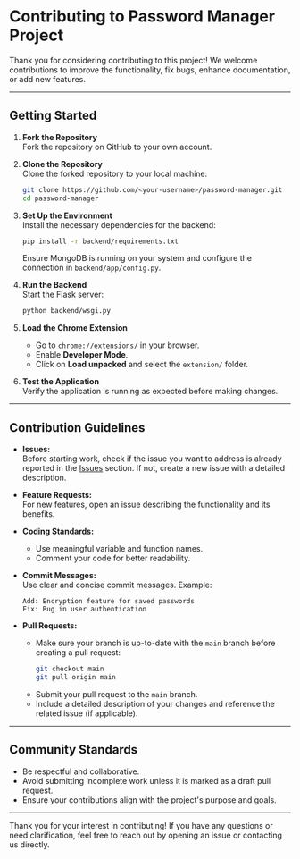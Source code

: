 # Contributing to Password Manager Project

Thank you for considering contributing to this project! We welcome contributions to improve the functionality, fix bugs, enhance documentation, or add new features.

---

## Getting Started

1. **Fork the Repository**  
   Fork the repository on GitHub to your own account.

2. **Clone the Repository**  
   Clone the forked repository to your local machine:
   ```bash
   git clone https://github.com/<your-username>/password-manager.git
   cd password-manager
   ```

3. **Set Up the Environment**  
   Install the necessary dependencies for the backend:
   ```bash
   pip install -r backend/requirements.txt
   ```
   Ensure MongoDB is running on your system and configure the connection in `backend/app/config.py`.

4. **Run the Backend**  
   Start the Flask server:
   ```bash
   python backend/wsgi.py
   ```

5. **Load the Chrome Extension**  
   - Go to `chrome://extensions/` in your browser.
   - Enable **Developer Mode**.
   - Click on **Load unpacked** and select the `extension/` folder.

6. **Test the Application**  
   Verify the application is running as expected before making changes.

---

## Contribution Guidelines

- **Issues:**  
  Before starting work, check if the issue you want to address is already reported in the [Issues](https://github.com/<repo-owner>/password-manager/issues) section. If not, create a new issue with a detailed description.

- **Feature Requests:**  
  For new features, open an issue describing the functionality and its benefits.

- **Coding Standards:**  
  - Use meaningful variable and function names.
  - Comment your code for better readability.

- **Commit Messages:**  
  Use clear and concise commit messages. Example:
  ```
  Add: Encryption feature for saved passwords
  Fix: Bug in user authentication
  ```

- **Pull Requests:**  
  - Make sure your branch is up-to-date with the `main` branch before creating a pull request:
    ```bash
    git checkout main
    git pull origin main
    ```
  - Submit your pull request to the `main` branch.
  - Include a detailed description of your changes and reference the related issue (if applicable).

---

## Community Standards

- Be respectful and collaborative.
- Avoid submitting incomplete work unless it is marked as a draft pull request.
- Ensure your contributions align with the project's purpose and goals.

---

Thank you for your interest in contributing! If you have any questions or need clarification, feel free to reach out by opening an issue or contacting us directly.